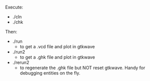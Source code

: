 Execute:

* ./cln
* ./chk

Then:

* ./run
   * to get a .vcd file and plot in gtkwave
* ./run2
   * to get a .ghk file and plot in gtkwave
* ./rerun2
   * to regenerate the .ghk file but NOT reset gtkwave. Handy for
     debugging entities on the fly.
